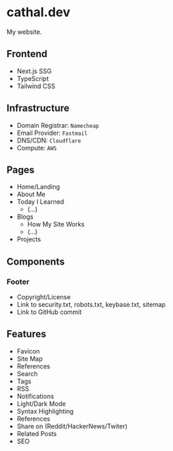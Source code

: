 # cathal.dev

My website.

## Frontend

- Next.js SSG
- TypeScript
- Tailwind CSS

## Infrastructure

- Domain Registrar: `Namecheap`
- Email Provider: `Fastmail`
- DNS/CDN: `Cloudflare`
- Compute: `AWS`

## Pages

- Home/Landing
- About Me
- Today I Learned
  - (...)
- Blogs
  - How My Site Works
  - (...)
- Projects

## Components

### Footer

- Copyright/License
- Link to security.txt, robots.txt, keybase.txt, sitemap
- Link to GitHub commit

## Features

- Favicon
- Site Map
- References
- Search
- Tags
- RSS
- Notifications
- Light/Dark Mode
- Syntax Highlighting
- References
- Share on (Reddit/HackerNews/Twiter)
- Related Posts
- SEO
